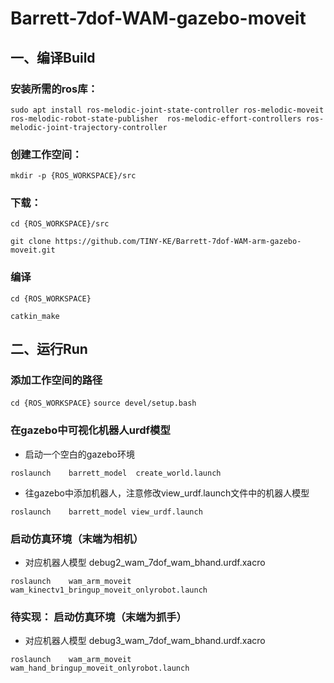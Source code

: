 # Barrett-7dof-WAM-gazebo-moveit

## 一、编译Build

### 安装所需的ros库：
```
sudo apt install ros-melodic-joint-state-controller ros-melodic-moveit  ros-melodic-robot-state-publisher  ros-melodic-effort-controllers ros-melodic-joint-trajectory-controller
```

### 创建工作空间：
```mkdir -p {ROS_WORKSPACE}/src```

### 下载：
```cd {ROS_WORKSPACE}/src```

```git clone https://github.com/TINY-KE/Barrett-7dof-WAM-arm-gazebo-moveit.git```

### 编译
```
cd {ROS_WORKSPACE}
```
```
catkin_make
```


## 二、运行Run
### 添加工作空间的路径

``` cd {ROS_WORKSPACE} ```
```source devel/setup.bash ```

### 在gazebo中可视化机器人urdf模型
+ 启动一个空白的gazebo环境

```roslaunch    barrett_model  create_world.launch  ```

+ 往gazebo中添加机器人，注意修改view_urdf.launch文件中的机器人模型

```roslaunch    barrett_model view_urdf.launch  ```


### 启动仿真环境（末端为相机）

+ 对应机器人模型 debug2_wam_7dof_wam_bhand.urdf.xacro

```roslaunch    wam_arm_moveit    wam_kinectv1_bringup_moveit_onlyrobot.launch ```




### 待实现： 启动仿真环境（末端为抓手）
+ 对应机器人模型 debug3_wam_7dof_wam_bhand.urdf.xacro

```roslaunch    wam_arm_moveit    wam_hand_bringup_moveit_onlyrobot.launch ```

